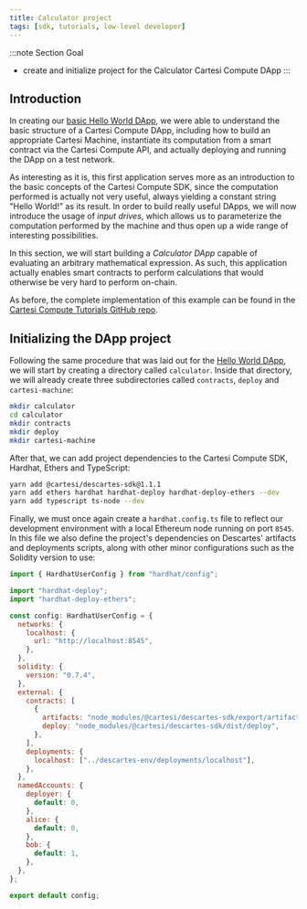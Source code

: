 ```yaml
---
title: Calculator project
tags: [sdk, tutorials, low-level developer]
---
```


:::note Section Goal
- create and initialize project for the Calculator Cartesi Compute DApp
:::

## Introduction

In creating our [basic Hello World DApp](../helloworld/create-project.md), we were able to understand the basic structure of a Cartesi Compute DApp, including how to build an appropriate Cartesi Machine, instantiate its computation from a smart contract via the Cartesi Compute API, and actually deploying and running the DApp on a test network.

As interesting as it is, this first application serves more as an introduction to the basic concepts of the Cartesi Compute SDK, since the computation performed is actually not very useful, always yielding a constant string "Hello World!" as its result. In order to build really useful DApps, we will now introduce the usage of *input drives*, which allows us to parameterize the computation performed by the machine and thus open up a wide range of interesting possibilities.

In this section, we will start building a *Calculator DApp* capable of evaluating an arbitrary mathematical expression. As such, this application actually enables smart contracts to perform calculations that would otherwise be very hard to perform on-chain.

As before, the complete implementation of this example can be found in the [Cartesi Compute Tutorials GitHub repo](https://github.com/cartesi/descartes-tutorials/tree/master/calculator).


## Initializing the DApp project

Following the same procedure that was laid out for the [Hello World DApp](../helloworld/create-project.md), we will start by creating a directory called `calculator`. Inside that directory, we will already create three subdirectories called `contracts`, `deploy` and `cartesi-machine`:

```bash
mkdir calculator
cd calculator
mkdir contracts
mkdir deploy
mkdir cartesi-machine
```

After that, we can add project dependencies to the Cartesi Compute SDK, Hardhat, Ethers and TypeScript:

```bash
yarn add @cartesi/descartes-sdk@1.1.1
yarn add ethers hardhat hardhat-deploy hardhat-deploy-ethers --dev
yarn add typescript ts-node --dev
```

Finally, we must once again create a `hardhat.config.ts` file to reflect our development environment with a local Ethereum node running on port `8545`. In this file we also define the project's dependencies on Descartes' artifacts and deployments scripts, along with other minor configurations such as the Solidity version to use:

```javascript
import { HardhatUserConfig } from "hardhat/config";

import "hardhat-deploy";
import "hardhat-deploy-ethers";

const config: HardhatUserConfig = {
  networks: {
    localhost: {
      url: "http://localhost:8545",
    },
  },
  solidity: {
    version: "0.7.4",
  },
  external: {
    contracts: [
      {
        artifacts: "node_modules/@cartesi/descartes-sdk/export/artifacts",
        deploy: "node_modules/@cartesi/descartes-sdk/dist/deploy",
      },
    ],
    deployments: {
      localhost: ["../descartes-env/deployments/localhost"],
    },
  },
  namedAccounts: {
    deployer: {
      default: 0,
    },
    alice: {
      default: 0,
    },
    bob: {
      default: 1,
    },
  },
};

export default config;
```
